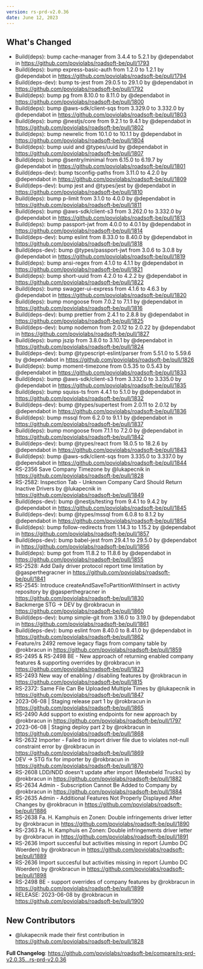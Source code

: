 ```yaml
---
version: rs-prd-v2.0.36
date: June 12, 2023
---
```


## What's Changed
* Build(deps): bump cache-manager from 3.4.4 to 5.2.1 by @dependabot in https://github.com/poviolabs/roadsoft-be/pull/1793
* Build(deps): bump express-basic-auth from 1.2.0 to 1.2.1 by @dependabot in https://github.com/poviolabs/roadsoft-be/pull/1794
* Build(deps-dev): bump ts-jest from 29.0.5 to 29.1.0 by @dependabot in https://github.com/poviolabs/roadsoft-be/pull/1792
* Build(deps): bump pg from 8.10.0 to 8.11.0 by @dependabot in https://github.com/poviolabs/roadsoft-be/pull/1800
* Build(deps): bump @aws-sdk/client-sqs from 3.329.0 to 3.332.0 by @dependabot in https://github.com/poviolabs/roadsoft-be/pull/1803
* Build(deps): bump @nestjs/core from 9.2.1 to 9.4.1 by @dependabot in https://github.com/poviolabs/roadsoft-be/pull/1802
* Build(deps): bump newrelic from 10.1.0 to 10.1.1 by @dependabot in https://github.com/poviolabs/roadsoft-be/pull/1804
* Build(deps): bump uuid and @types/uuid by @dependabot in https://github.com/poviolabs/roadsoft-be/pull/1807
* Build(deps): bump @sentry/minimal from 6.15.0 to 6.19.7 by @dependabot in https://github.com/poviolabs/roadsoft-be/pull/1801
* Build(deps-dev): bump tsconfig-paths from 3.11.0 to 4.2.0 by @dependabot in https://github.com/poviolabs/roadsoft-be/pull/1809
* Build(deps-dev): bump jest and @types/jest by @dependabot in https://github.com/poviolabs/roadsoft-be/pull/1810
* Build(deps): bump p-limit from 3.1.0 to 4.0.0 by @dependabot in https://github.com/poviolabs/roadsoft-be/pull/1811
* Build(deps): bump @aws-sdk/client-s3 from 3.262.0 to 3.332.0 by @dependabot in https://github.com/poviolabs/roadsoft-be/pull/1813
* Build(deps): bump passport-jwt from 4.0.0 to 4.0.1 by @dependabot in https://github.com/poviolabs/roadsoft-be/pull/1814
* Build(deps-dev): bump eslint from 8.33.0 to 8.40.0 by @dependabot in https://github.com/poviolabs/roadsoft-be/pull/1818
* Build(deps-dev): bump @types/passport-jwt from 3.0.6 to 3.0.8 by @dependabot in https://github.com/poviolabs/roadsoft-be/pull/1819
* Build(deps): bump ansi-regex from 4.1.0 to 4.1.1 by @dependabot in https://github.com/poviolabs/roadsoft-be/pull/1821
* Build(deps): bump short-uuid from 4.2.0 to 4.2.2 by @dependabot in https://github.com/poviolabs/roadsoft-be/pull/1822
* Build(deps): bump swagger-ui-express from 4.1.6 to 4.6.3 by @dependabot in https://github.com/poviolabs/roadsoft-be/pull/1820
* Build(deps): bump mongoose from 7.0.2 to 7.1.1 by @dependabot in https://github.com/poviolabs/roadsoft-be/pull/1816
* Build(deps-dev): bump prettier from 2.4.1 to 2.8.8 by @dependabot in https://github.com/poviolabs/roadsoft-be/pull/1825
* Build(deps-dev): bump nodemon from 2.0.12 to 2.0.22 by @dependabot in https://github.com/poviolabs/roadsoft-be/pull/1827
* Build(deps): bump jszip from 3.8.0 to 3.10.1 by @dependabot in https://github.com/poviolabs/roadsoft-be/pull/1824
* Build(deps-dev): bump @typescript-eslint/parser from 5.51.0 to 5.59.6 by @dependabot in https://github.com/poviolabs/roadsoft-be/pull/1826
* Build(deps): bump moment-timezone from 0.5.35 to 0.5.43 by @dependabot in https://github.com/poviolabs/roadsoft-be/pull/1833
* Build(deps): bump @aws-sdk/client-s3 from 3.332.0 to 3.335.0 by @dependabot in https://github.com/poviolabs/roadsoft-be/pull/1835
* Build(deps): bump squiss-ts from 4.4.1 to 5.1.0 by @dependabot in https://github.com/poviolabs/roadsoft-be/pull/1832
* Build(deps-dev): bump @types/supertest from 2.0.11 to 2.0.12 by @dependabot in https://github.com/poviolabs/roadsoft-be/pull/1836
* Build(deps): bump mssql from 6.2.0 to 9.1.1 by @dependabot in https://github.com/poviolabs/roadsoft-be/pull/1837
* Build(deps): bump mongoose from 7.1.1 to 7.2.0 by @dependabot in https://github.com/poviolabs/roadsoft-be/pull/1842
* Build(deps-dev): bump @types/react from 18.0.5 to 18.2.6 by @dependabot in https://github.com/poviolabs/roadsoft-be/pull/1843
* Build(deps): bump @aws-sdk/client-sqs from 3.335.0 to 3.337.0 by @dependabot in https://github.com/poviolabs/roadsoft-be/pull/1844
* RS-2356 Save Company Timezone by @lukapecnik in https://github.com/poviolabs/roadsoft-be/pull/1828
* RS-2582: Inspection Tab - Unknown Company Card Should Return Inactive Drivers by @lukapecnik in https://github.com/poviolabs/roadsoft-be/pull/1849
* Build(deps-dev): bump @nestjs/testing from 9.4.1 to 9.4.2 by @dependabot in https://github.com/poviolabs/roadsoft-be/pull/1845
* Build(deps-dev): bump @types/mssql from 6.0.8 to 8.1.2 by @dependabot in https://github.com/poviolabs/roadsoft-be/pull/1854
* Build(deps): bump follow-redirects from 1.14.3 to 1.15.2 by @dependabot in https://github.com/poviolabs/roadsoft-be/pull/1857
* Build(deps-dev): bump babel-jest from 29.4.1 to 29.5.0 by @dependabot in https://github.com/poviolabs/roadsoft-be/pull/1856
* Build(deps): bump got from 11.8.2 to 11.8.6 by @dependabot in https://github.com/poviolabs/roadsoft-be/pull/1855
* RS-2528: Add Daily driver protocol report time limitation by @gasperthegracner in https://github.com/poviolabs/roadsoft-be/pull/1841
* RS-2545: Introduce createAndSaveToPartitionWithInsert in activty repository by @gasperthegracner in https://github.com/poviolabs/roadsoft-be/pull/1830
* Backmerge STG -> DEV by @rokbracun in https://github.com/poviolabs/roadsoft-be/pull/1860
* Build(deps-dev): bump simple-git from 3.16.0 to 3.19.0 by @dependabot in https://github.com/poviolabs/roadsoft-be/pull/1861
* Build(deps-dev): bump eslint from 8.40.0 to 8.41.0 by @dependabot in https://github.com/poviolabs/roadsoft-be/pull/1862
* Feature/rs 2492 remove legacy flags from company table by @rokbracun in https://github.com/poviolabs/roadsoft-be/pull/1859
* RS-2495 & RS-2498 BE - New approach of returning enabled company features & supporting overrides by @rokbracun in https://github.com/poviolabs/roadsoft-be/pull/1823
* RS-2493 New way of enabling / disabling features by @rokbracun in https://github.com/poviolabs/roadsoft-be/pull/1815
* RS-2372: Same File Can Be Uploaded Multiple Times by @lukapecnik in https://github.com/poviolabs/roadsoft-be/pull/1847
* 2023-06-08 | Staging release part 1 by @rokbracun in https://github.com/poviolabs/roadsoft-be/pull/1865
* RS-2490 Add support to existing endpoints for new approach by @rokbracun in https://github.com/poviolabs/roadsoft-be/pull/1797
* 2023-06-08 | Staging deploy part 2 by @rokbracun in https://github.com/poviolabs/roadsoft-be/pull/1868
* RS-2632 Importer - Failed to import driver file due to violates not-null constraint error by @rokbracun in https://github.com/poviolabs/roadsoft-be/pull/1869
* DEV -> STG fix for importer by @rokbracun in https://github.com/poviolabs/roadsoft-be/pull/1870
* RS-2608 LDD/NDD doesn't update after import (Mestebeld Trucks) by @rokbracun in https://github.com/poviolabs/roadsoft-be/pull/1882
* RS-2634 Admin - Subscription Cannot Be Added to Company by @rokbracun in https://github.com/poviolabs/roadsoft-be/pull/1884
* RS-2635 Admin - Additional Features Not Properly Displayed After Changes by @rokbracun in https://github.com/poviolabs/roadsoft-be/pull/1886
* RS-2638 Fa. H. Kamphuis en Zonen: Double infringements driver letter by @rokbracun in https://github.com/poviolabs/roadsoft-be/pull/1890
* RS-2363 Fa. H. Kamphuis en Zonen: Double infringements driver letter by @rokbracun in https://github.com/poviolabs/roadsoft-be/pull/1891
* RS-2636 Import succesful but activities missing in report (Jumbo DC Woerden) by @rokbracun in https://github.com/poviolabs/roadsoft-be/pull/1889
* RS-2636 Import succesful but activities missing in report (Jumbo DC Woerden) by @rokbracun in https://github.com/poviolabs/roadsoft-be/pull/1898
* RS-2498 BE - support overrides of company features by @rokbracun in https://github.com/poviolabs/roadsoft-be/pull/1899
* RELEASE: 2023-06-08 by @rokbracun in https://github.com/poviolabs/roadsoft-be/pull/1900

## New Contributors
* @lukapecnik made their first contribution in https://github.com/poviolabs/roadsoft-be/pull/1828

**Full Changelog**: https://github.com/poviolabs/roadsoft-be/compare/rs-prd-v2.0.35...rs-prd-v2.0.36